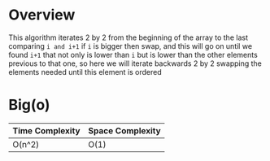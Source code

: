 # Overview

This algorithm iterates 2 by 2 from the beginning of the array to the last
comparing `i and i+1` if `i` is bigger then swap, and this will go on until we found `i+1` that not only is lower than `i` but is lower than the other elements previous to that one, so here we will iterate backwards 2 by 2 swapping the elements needed until this element is ordered

# Big(o)

| Time Complexity | Space Complexity |
| --------------- | ---------------- |
| O(n^2)          | O(1)             |
